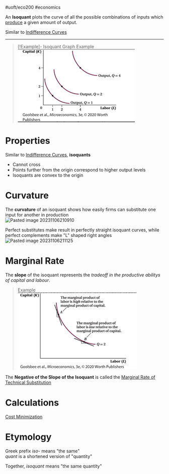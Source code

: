 #uoft/eco200 #economics 

An **Isoquant** plots the curve of all the possible combinations of inputs which [produce](Production%20Function.md) a given amount of output.

Similar to [Indifference Curves](Indifference%20Curve.md)

---

>[!Example]- Isoquant Graph Example  
>	![Pasted image 20231106204750](attachments/Pasted%20image%2020231106204750.png)

# Properties
Similar to [Indifference Curves](Indifference%20Curve.md), **isoquants**
- Cannot cross
- Points further from the origin correspond to higher output levels
- Isoquants are convex to the origin

# Curvature 
The **curvature** of an isoquant shows how easily firms can substitute one input for another in production  
	![Pasted image 20231106210910](Pasted%20image%2020231106210910.png)

Perfect substitutes make result in perfectly straight isoquant curves, while perfect complements make "L" shaped right angles  
	![Pasted image 20231106211125](Pasted%20image%2020231106211125.png)
# Marginal Rate 
The **slope** of the isoquant represents the *tradeoff in the productive abilitys of capital and labour*.
> Example  
	![Pasted image 20231106205153](attachments/Pasted%20image%2020231106205153.png)


The **Negative of the Slope of the Isoquant** is called the [Marginal Rate of Technical Substitution](Marginal%20Rate%20of%20Technical%20Substitution.md) 

# Calculations
[Cost Minimization](Cost%20Minimization.md)
# Etymology
Greek prefix *iso-* means "the same"  
*quant* is a shortened version of "quantity"

Together, *isoquant* means "the same quantity"